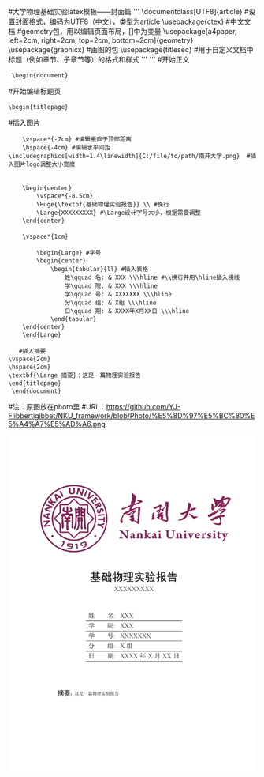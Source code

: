 #大学物理基础实验latex模板——封面篇
'''
\documentclass[UTF8]{article} #设置封面格式，编码为UTF8（中文），类型为article
\usepackage{ctex} #中文文档
#geometry包，用以编辑页面布局，[]中为变量
\usepackage[a4paper, left=2cm, right=2cm, top=2cm, bottom=2cm]{geometry}
\usepackage{graphicx} #画图的包
\usepackage{titlesec} #用于自定义文档中标题（例如章节、子章节等）的格式和样式
'''
'''
#开始正文

	 \begin{document}

 #开始编辑标题页
 
 	\begin{titlepage}

#插入图片

		\vspace*{-7cm} #编辑垂直于顶部距离
		\hspace{-4cm} #编辑水平间距
    \includegraphics[width=1.4\linewidth]{C:/file/to/path/南开大学.png}  #插入图片logo调整大小宽度


		\begin{center}	
			\vspace*{-8.5cm}
			\Huge{\textbf{基础物理实验报告}} \\ #换行
			\Large{XXXXXXXXX} #\Large设计字号大小，根据需要调整
		\end{center}
  
		\vspace*{1cm}

			\begin{Large} #字号
			\begin{center}
				\begin{tabular}{ll} #插入表格
					姓\qquad 名: & XXX \\\hline #\\换行并用\hline插入横线
					学\qquad 院: & XXX \\\hline
					学\qquad 号: & XXXXXXX \\\hline
					分\qquad 组: & X组 \\\hline
					日\qquad 期: & XXXX年X月XX日 \\\hline
				\end{tabular}
    	\end{center}
		\end{Large}

       #插入摘要
	\vspace{2cm}
	\hspace{2cm}
	\textbf{\Large 摘要}：这是一篇物理实验报告
	\end{titlepage}
     \end{document} 


#注：原图放在photo里
#URL：https://github.com/YJ-Flibbertigibbet/NKU_framework/blob/Photo/%E5%8D%97%E5%BC%80%E5%A4%A7%E5%AD%A6.png

![实验报告logo](https://github.com/YJ-Flibbertigibbet/NKU_framework/blob/Photo/%E5%9F%BA%E7%89%A9%E5%AE%9E%E9%AA%8C%E6%8A%A5%E5%91%8A%E5%B0%81%E9%9D%A2%E6%A0%B7%E7%A8%BF.png)
